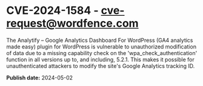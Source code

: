 # CVE-2024-1584 - cve-request@wordfence.com

The Analytify – Google Analytics Dashboard For WordPress (GA4 analytics made easy) plugin for WordPress is vulnerable to unauthorized modification of data due to a missing capability check on the 'wpa_check_authentication' function in all versions up to, and including, 5.2.1. This makes it possible for unauthenticated attackers to modify the site's Google Analytics tracking ID.

**Publish date:** 2024-05-02
